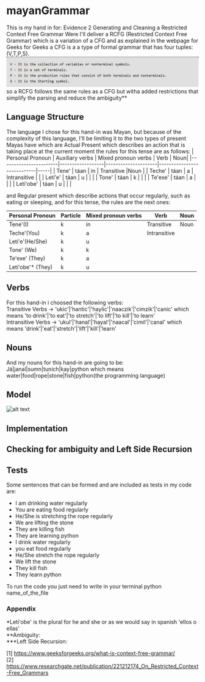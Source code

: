 # mayanGrammar
This is my hand in for:  Evidence 2 Generating and Cleaning a Restricted Context Free Grammar 
Were I'll deliver a RCFG (Restricted Context Free Grammar) which is a variation of a CFG and as explained in the webpage for Geeks for Geeks a CFG is a a type of formal grammar that has four tuples: (V,T,P,S). <br />
![alt text](https://github.com/elunacado/mayanGrammar/blob/main/rcfg.png)
so a RCFG follows the same rules as a CFG but witha added restrictions that simplify the parsing and reduce the ambiguity**

## Language Structure 
The language I chose for this hand-in was Mayan, but because of the complexity of this language, I'll be limiting it to the two types of present Mayas have which are Actual Present which describes an action that is taking place at the current moment the rules for this tense are as follows:
| Personal Pronoun     | Auxiliary verbs   | Mixed pronoun verbs | Verb                       | Noun|
|-----------------------|------------------|---------------------|----------------------------|-----|
| Tene'                 | táan             | in                  |   Transitive               |Noun |
| Teche'                | táan             | a                   |   Intransitive             |     |
| Leti'e'               | táan             | u                   |                            |     |
| Tone'                 | táan             | k                   |                            |     |
| Te'exe'               | táan             | a                   |                            |     |
| Leti'obe'             | táan             | u                   |                            |     |

and  Regular present which describe actions that occur regularly, such as eating or sleeping, and for this tense, the rules are the next ones:

| Personal Pronoun      | Particle        | Mixed pronoun verbs | Verb                       | Noun |
|-----------------------|-----------------|---------------------|----------------------------|------|
| Tene'(I)              | k               | in                  |   Transitive               | Noun |
| Teche'(You)           | k               | a                   |   Intransitive             |      |
| Leti'e'(He/She)       | k               | u                   |                            |      |
| Tone' (We)            | k               | k                   |                            |      |
| Te'exe' (They)        | k               | a                   |                            |      | 
| Leti'obe'* (They)     | k               | u                   |                            |      |


## Verbs
For this hand-in i choosed the following verbs: <br />
Transitive Verbs -> 'ukic'|'hantic'|'haylic'|'naaczik'|'cimzik'|'canic' which means 'to drink'|'to eat'|'to stretch'|'to lift'|'to kill'|'to learn' <br />
Intransitive Verbs -> 'ukul'|'hanal'|'hayal'|'naacal'|'cimil'|'canal' which means 'drink'|'eat'|'stretch'|'lift'|'kill'|'learn' <br />

## Nouns
And my nouns for this hand-in are going to be: <br />
Já|janal|sumn|tunich|kay|python which means water|food|rope|stone|fish|python(the programming language) <br />

## Model
![alt text](https://github.com/elunacado/mayanGrammar/blob/main/árbol.jpg)

## Implementation

## Checking for ambiguity and Left Side Recursion

## Tests
Some sentences that can be formed and are included as tests in my code are:
* I am drinking water regularly
* You are eating food regularly
* He/She is stretching the rope regularly
* We are lifting the stone
* They are killing fish
* They are learning python
* I drink water regularly
* you eat food regularly
* He/She stretch the rope regularly
* We lift the stone
* They kill fish
* They learn python

To run the code you just need to write in your terminal python name_of_the_file

### Appendix
*Leti'obe' is the plural for he and she or as we would say in spanish 'ellos o ellas' <br />
**Ambiguity: <br />
***Left Side Recursion: <br />

[1] https://www.geeksforgeeks.org/what-is-context-free-grammar/ <br />
[2] https://www.researchgate.net/publication/221212174_On_Restricted_Context-Free_Grammars
